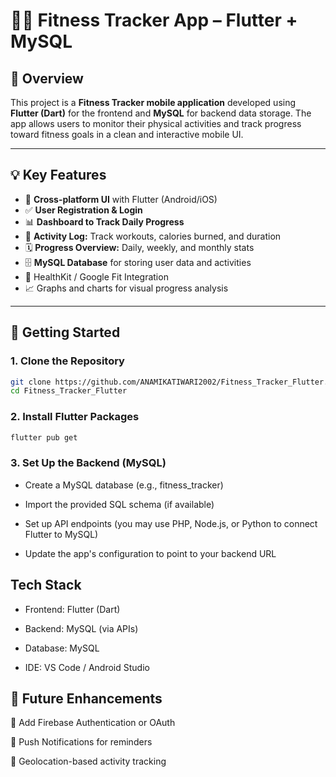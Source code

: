# 🏃‍♀️ Fitness Tracker App – Flutter + MySQL

## 📝 Overview

This project is a **Fitness Tracker mobile application** developed using **Flutter (Dart)** for the frontend and **MySQL** for backend data storage. The app allows users to monitor their physical activities and track progress toward fitness goals in a clean and interactive mobile UI.

---

## 💡 Key Features

- 📱 **Cross-platform UI** with Flutter (Android/iOS)
- ✅ **User Registration & Login**
- 📊 **Dashboard to Track Daily Progress**
- 🧘 **Activity Log:** Track workouts, calories burned, and duration
- 🗓️ **Progress Overview:** Daily, weekly, and monthly stats
- 🗄️ **MySQL Database** for storing user data and activities
- 🏥 HealthKit / Google Fit Integration
- 📈 Graphs and charts for visual progress analysis

---

## 🚀 Getting Started

### 1. Clone the Repository
```bash
git clone https://github.com/ANAMIKATIWARI2002/Fitness_Tracker_Flutter.git
cd Fitness_Tracker_Flutter
```

### 2. Install Flutter Packages
```bash
flutter pub get
```

### 3. Set Up the Backend (MySQL)
- Create a MySQL database (e.g., fitness_tracker)

- Import the provided SQL schema (if available)

- Set up API endpoints (you may use PHP, Node.js, or Python to connect Flutter to MySQL)

- Update the app's configuration to point to your backend URL

##  Tech Stack
- Frontend: Flutter (Dart)

- Backend: MySQL (via APIs)

- Database: MySQL

- IDE: VS Code / Android Studio

## 📌 Future Enhancements

🔐 Add Firebase Authentication or OAuth

🔔 Push Notifications for reminders

📍 Geolocation-based activity tracking
